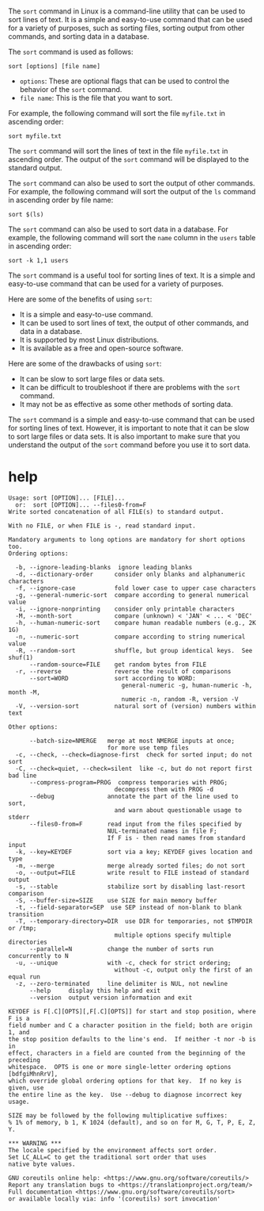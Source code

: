# 

The `sort` command in Linux is a command-line utility that can be used to sort lines of text. It is a simple and easy-to-use command that can be used for a variety of purposes, such as sorting files, sorting output from other commands, and sorting data in a database.

The `sort` command is used as follows:

```
sort [options] [file name]
```

* `options`: These are optional flags that can be used to control the behavior of the `sort` command.
* `file name`: This is the file that you want to sort.

For example, the following command will sort the file `myfile.txt` in ascending order:

```
sort myfile.txt
```

The `sort` command will sort the lines of text in the file `myfile.txt` in ascending order. The output of the `sort` command will be displayed to the standard output.

The `sort` command can also be used to sort the output of other commands. For example, the following command will sort the output of the `ls` command in ascending order by file name:

```
sort $(ls)
```

The `sort` command can also be used to sort data in a database. For example, the following command will sort the `name` column in the `users` table in ascending order:

```
sort -k 1,1 users
```

The `sort` command is a useful tool for sorting lines of text. It is a simple and easy-to-use command that can be used for a variety of purposes.

Here are some of the benefits of using `sort`:

* It is a simple and easy-to-use command.
* It can be used to sort lines of text, the output of other commands, and data in a database.
* It is supported by most Linux distributions.
* It is available as a free and open-source software.

Here are some of the drawbacks of using `sort`:

* It can be slow to sort large files or data sets.
* It can be difficult to troubleshoot if there are problems with the `sort` command.
* It may not be as effective as some other methods of sorting data.

The `sort` command is a simple and easy-to-use command that can be used for sorting lines of text. However, it is important to note that it can be slow to sort large files or data sets. It is also important to make sure that you understand the output of the `sort` command before you use it to sort data.

# help 

```
Usage: sort [OPTION]... [FILE]...
  or:  sort [OPTION]... --files0-from=F
Write sorted concatenation of all FILE(s) to standard output.

With no FILE, or when FILE is -, read standard input.

Mandatory arguments to long options are mandatory for short options too.
Ordering options:

  -b, --ignore-leading-blanks  ignore leading blanks
  -d, --dictionary-order      consider only blanks and alphanumeric characters
  -f, --ignore-case           fold lower case to upper case characters
  -g, --general-numeric-sort  compare according to general numerical value
  -i, --ignore-nonprinting    consider only printable characters
  -M, --month-sort            compare (unknown) < 'JAN' < ... < 'DEC'
  -h, --human-numeric-sort    compare human readable numbers (e.g., 2K 1G)
  -n, --numeric-sort          compare according to string numerical value
  -R, --random-sort           shuffle, but group identical keys.  See shuf(1)
      --random-source=FILE    get random bytes from FILE
  -r, --reverse               reverse the result of comparisons
      --sort=WORD             sort according to WORD:
                                general-numeric -g, human-numeric -h, month -M,
                                numeric -n, random -R, version -V
  -V, --version-sort          natural sort of (version) numbers within text

Other options:

      --batch-size=NMERGE   merge at most NMERGE inputs at once;
                            for more use temp files
  -c, --check, --check=diagnose-first  check for sorted input; do not sort
  -C, --check=quiet, --check=silent  like -c, but do not report first bad line
      --compress-program=PROG  compress temporaries with PROG;
                              decompress them with PROG -d
      --debug               annotate the part of the line used to sort,
                              and warn about questionable usage to stderr
      --files0-from=F       read input from the files specified by
                            NUL-terminated names in file F;
                            If F is - then read names from standard input
  -k, --key=KEYDEF          sort via a key; KEYDEF gives location and type
  -m, --merge               merge already sorted files; do not sort
  -o, --output=FILE         write result to FILE instead of standard output
  -s, --stable              stabilize sort by disabling last-resort comparison
  -S, --buffer-size=SIZE    use SIZE for main memory buffer
  -t, --field-separator=SEP  use SEP instead of non-blank to blank transition
  -T, --temporary-directory=DIR  use DIR for temporaries, not $TMPDIR or /tmp;
                              multiple options specify multiple directories
      --parallel=N          change the number of sorts run concurrently to N
  -u, --unique              with -c, check for strict ordering;
                              without -c, output only the first of an equal run
  -z, --zero-terminated     line delimiter is NUL, not newline
      --help     display this help and exit
      --version  output version information and exit

KEYDEF is F[.C][OPTS][,F[.C][OPTS]] for start and stop position, where F is a
field number and C a character position in the field; both are origin 1, and
the stop position defaults to the line's end.  If neither -t nor -b is in
effect, characters in a field are counted from the beginning of the preceding
whitespace.  OPTS is one or more single-letter ordering options [bdfgiMhnRrV],
which override global ordering options for that key.  If no key is given, use
the entire line as the key.  Use --debug to diagnose incorrect key usage.

SIZE may be followed by the following multiplicative suffixes:
% 1% of memory, b 1, K 1024 (default), and so on for M, G, T, P, E, Z, Y.

*** WARNING ***
The locale specified by the environment affects sort order.
Set LC_ALL=C to get the traditional sort order that uses
native byte values.

GNU coreutils online help: <https://www.gnu.org/software/coreutils/>
Report any translation bugs to <https://translationproject.org/team/>
Full documentation <https://www.gnu.org/software/coreutils/sort>
or available locally via: info '(coreutils) sort invocation'
```


